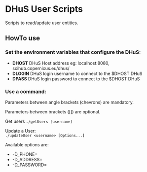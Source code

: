 # DHuS User Scripts
Scripts to read/update user entities.

## HowTo use

### Set the environment variables that configure the DHuS:

+ **DHOST** DHuS Host address eg: localhost:8080, scihub.copernicus.eu/dhus/
+ **DLOGIN** DHuS login username to connect to the $DHOST DHuS
+ **DPASS** DHuS login password to connect to the $DHOST DHuS

### Use a command:

Parameters between angle brackets (chevrons) are mandatory.

Parameters between brackets ([]) are optional.

Get users
```./getUsers [username]```

Update a User:  
```./updateUser <username> [Options...]```

Available options are:
* -D_PHONE=<phone number>
* -D_ADDRESS=<address>
* -D_PASSWORD=<password>

